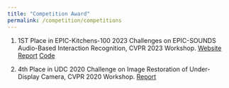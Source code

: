 ```yaml
---
title: "Competition Award"
permalink: /competition/competitions
---
```


1. 1ST Place in EPIC-Kitchens-100 2023 Challenges on EPIC-SOUNDS Audio-Based Interaction Recognition, CVPR 2023 Workshop. [Website](https://epic-kitchens.github.io/2024) [Report](https://arxiv.org/abs/2307.07265) [Code](https://github.com/StevenLauHKHK/AudioInceptionNeXt.git)

2. 4th Place in UDC 2020 Challenge on Image Restoration of Under-Display Camera, CVPR 2020 Workshop. [Report](https://arxiv.org/abs/2008.07742)